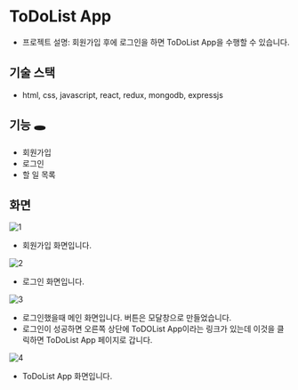 # ToDoList App

- 프로젝트 설명: 회원가입 후에 로그인을 하면 ToDoList App을 수행할 수 있습니다.

## 기술 스택

- html, css, javascript, react, redux, mongodb, expressjs

## 기능 🕳

- 회원가입
- 로그인
- 할 일 목록


## 화면 

![1](https://user-images.githubusercontent.com/55525868/99548121-a6fc1300-29fb-11eb-9447-794bd095ea1c.PNG)

- 회원가입 화면입니다.

![2](https://user-images.githubusercontent.com/55525868/99548130-a8c5d680-29fb-11eb-8eaa-480978e39afe.PNG)

- 로그인 화면입니다.

![3](https://user-images.githubusercontent.com/55525868/99548135-a95e6d00-29fb-11eb-94f5-9d10ec255432.PNG)

- 로그인했을때 메인 화면입니다. 버튼은 모달창으로 만들었습니다.
- 로그인이 성공하면 오른쪽 상단에 ToDOList App이라는 링크가 있는데 이것을 클릭하면 ToDoList App 페이지로 갑니다.

![4](https://user-images.githubusercontent.com/55525868/99548530-18d45c80-29fc-11eb-80c3-5af3c91a53c8.PNG)

- ToDoList App 화면입니다.
